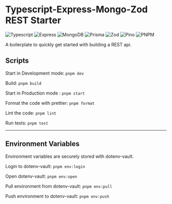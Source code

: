 # Typescript-Express-Mongo-Zod REST Starter

![Typescript](https://img.shields.io/badge/TypeScript-007ACC?style=for-the-badge&logo=typescript&logoColor=white)
![Express](https://img.shields.io/badge/Express.js-000000?style=for-the-badge&logo=express&logoColor=white)
![MongoDB](https://img.shields.io/badge/MongoDB-4EA94B?style=for-the-badge&logo=mongodb&logoColor=white)
![Prisma](https://img.shields.io/badge/Prisma-2D3748?style=for-the-badge&logo=prisma&logoColor=white)
![Zod](https://img.shields.io/badge/Zod-2D3748?style=for-the-badge&logo=zod&logoColor=white)
![Pino](https://img.shields.io/badge/Pino-2D3748?style=for-the-badge&logo=pino&logoColor=white)
![PNPM](https://img.shields.io/badge/PNPM-2D3748?style=for-the-badge&logo=pnpm&logoColor=white)

A boilerplate to quickly get started with building a REST api.

## Scripts

Start in Development mode: `pnpm dev`

Build: `pnpm build`

Start in Production mode : `pnpm start`

Format the code with prettier: `pnpm format`

Lint the code: `pnpm lint`

Run tests: `pnpm test`

---

## Environment Variables

Environment variables are securely stored with dotenv-vault.

Login to dotenv-vault: `pnpm env:login`

Open dotenv-vault: `pnpm env:open`

Pull environment from dotenv-vault: `pnpm env:pull`

Push environment to dotenv-vault: `pnpm env:push`
